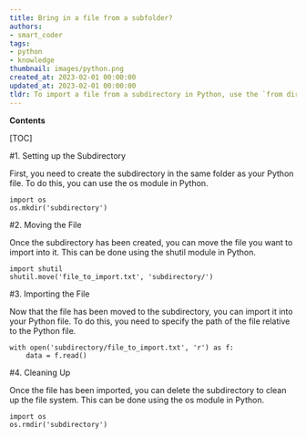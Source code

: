 ```yaml
---
title: Bring in a file from a subfolder?
authors:
- smart_coder
tags:
- python
- knowledge
thumbnail: images/python.png
created_at: 2023-02-01 00:00:00
updated_at: 2023-02-01 00:00:00
tldr: To import a file from a subdirectory in Python, use the `from directory import file` syntax.
---
```


**Contents**

[TOC]

#1. Setting up the Subdirectory

First, you need to create the subdirectory in the same folder as your Python file. To do this, you can use the os module in Python. 

```
import os
os.mkdir('subdirectory')
```

#2. Moving the File

Once the subdirectory has been created, you can move the file you want to import into it. This can be done using the shutil module in Python. 

```
import shutil
shutil.move('file_to_import.txt', 'subdirectory/')
```

#3. Importing the File

Now that the file has been moved to the subdirectory, you can import it into your Python file. To do this, you need to specify the path of the file relative to the Python file. 

```
with open('subdirectory/file_to_import.txt', 'r') as f:
    data = f.read()
```

#4. Cleaning Up

Once the file has been imported, you can delete the subdirectory to clean up the file system. This can be done using the os module in Python. 

```
import os
os.rmdir('subdirectory')
```

